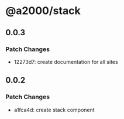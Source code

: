 # @a2000/stack

## 0.0.3

### Patch Changes

- 12273d7: create documentation for all sites

## 0.0.2

### Patch Changes

- a1fca4d: create stack component
